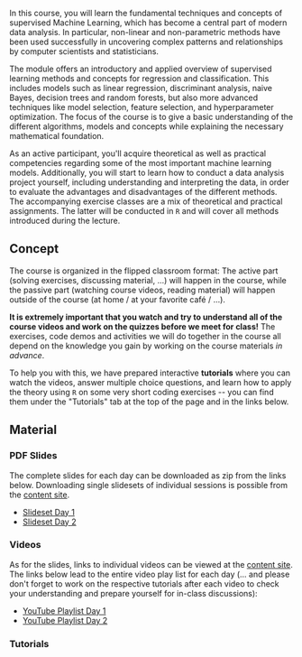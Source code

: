 In this course, you will learn the fundamental techniques and concepts of supervised Machine Learning, which has become a central part of modern data analysis. In particular, non-linear and non-parametric methods have been used successfully in uncovering complex patterns and relationships by computer scientists and statisticians.

The module offers an introductory and applied overview of supervised learning methods and concepts for regression and classification. This includes models such as linear regression, discriminant analysis, naive Bayes, decision trees and random forests, but also more advanced techniques like model selection, feature selection, and hyperparameter optimization. The focus of the course is to give a basic understanding of the different algorithms, models and concepts while explaining the necessary mathematical foundation.

As an active participant, you'll acquire theoretical as well as practical competencies regarding some of the most important machine learning models. Additionally, you will start to learn how to conduct a data analysis project yourself, including understanding and interpreting the data, in order to evaluate the advantages and disadvantages of the different methods. The accompanying exercise classes are a mix of theoretical and practical assignments. The latter will be conducted in `R` and will cover all methods introduced during the lecture.

## Concept

The course is organized in the flipped classroom format: The active part (solving exercises, discussing material, ...) will happen in the course, while the passive part (watching course videos, reading material) will happen outside of the course (at home / at your favorite café / ...). 

**It is extremely important that you watch and try to understand all of the course videos and work on the quizzes before we meet for class!** The exercises, code demos and activities we will do together in the course all depend on the knowledge you gain by working on the course materials *in advance*.  

To help you with this, we have prepared interactive **tutorials** where you can watch the videos, answer multiple choice questions, and learn how to apply the theory using `R` on some very short coding exercises -- you can find them under the "Tutorials" tab at the top of the page and in the links below.

## Material

### PDF Slides

The complete slides for each day can be downloaded as zip from the links below. Downloading single slidesets of individual sessions is possible from the [content site](articles/content.html).

- <a href="reference/figures/01-slides.zip">Slideset Day 1</a>
- <a href="reference/figures/02-slides.zip">Slideset Day 2</a>

### Videos

As for the slides, links to individual videos can be viewed at the [content site](articles/content.html). The links below lead to the entire video play list for each day (... and please don't forget to work on the respective tutorials after each video to check your understanding and prepare yourself for in-class discussions):

- <a href="https://www.youtube.com/playlist?list=PLMyWaJl2LoXyhFvMjtbBGs0Pi8khHbKm3" target="_blank">YouTube Playlist Day 1</a>
- <a href="https://www.youtube.com/playlist?list=PLMyWaJl2LoXxjj3A-nctKtkG5xJqrdFMU" target="_blank">YouTube Playlist Day 2</a>

### Tutorials
